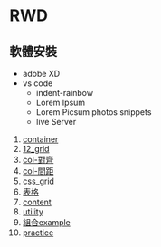 # RWD
## 軟體安裝
- adobe XD
- vs code
	- indent-rainbow
	- Lorem Ipsum
	- Lorem Picsum photos snippets
	- live Server
  

1. [container](./1bootstrap_container)
2. [12_grid](./2bootstrap_gridSystem)
3. [col-對齊](./3columns)
4. [col-間距](./4gutter)
5. [css_grid](./5css_grid)
6. [表格](./6form)
7. [content](./7content)
8. [utility](./8utility)
9. [組合example](./9組合範例檔)
9. [practice](./10practice)